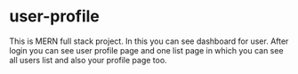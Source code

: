 # user-profile
This is MERN full stack project. In this you can see dashboard for user. After login you can see user profile page and one list page in which you can see all users list and also your profile page too.
